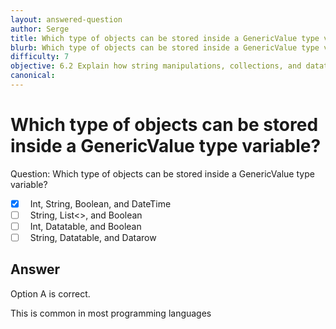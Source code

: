 ```yaml
---
layout: answered-question
author: Serge
title: Which type of objects can be stored inside a GenericValue type variable?
blurb: Which type of objects can be stored inside a GenericValue type variable?
difficulty: 7
objective: 6.2 Explain how string manipulations, collections, and datatables are used for data manipulation
canonical: 
---
```


<h1>Which type of objects can be stored inside a GenericValue type variable?</h1>

Question:  Which type of objects can be stored inside a GenericValue type variable?

 - [X] &nbsp;  Int, String, Boolean, and DateTime
 - [ ] &nbsp;  String, List<>, and Boolean
 - [ ] &nbsp;  Int, Datatable, and Boolean
 - [ ] &nbsp;  String, Datatable, and Datarow

## Answer

Option A is correct.

This is common in most programming languages

